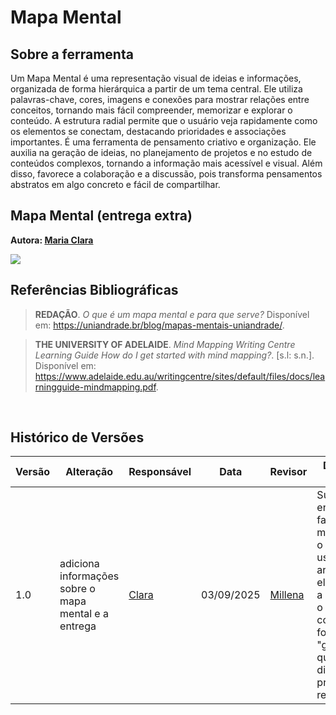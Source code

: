 # Mapa Mental 

## Sobre a ferramenta

Um Mapa Mental é uma representação visual de ideias e informações, organizada de forma hierárquica a partir de um tema central. Ele utiliza palavras-chave, cores, imagens e conexões para mostrar relações entre conceitos, tornando mais fácil compreender, memorizar e explorar o conteúdo. A estrutura radial permite que o usuário veja rapidamente como os elementos se conectam, destacando prioridades e associações importantes. É uma ferramenta de pensamento criativo e organização. Ele auxilia na geração de ideias, no planejamento de projetos e no estudo de conteúdos complexos, tornando a informação mais acessível e visual. Além disso, favorece a colaboração e a discussão, pois transforma pensamentos abstratos em algo concreto e fácil de compartilhar.

## Mapa Mental (entrega extra)

**Autora: [Maria Clara](https://github.com/alvezclari)**

<img src="https://github.com/user-attachments/assets/3247c10c-338a-434e-a273-ae2d30939f28"/>

## Referências Bibliográficas

> **REDAÇÃO**. *O que é um mapa mental e para que serve?* Disponível em: <https://uniandrade.br/blog/mapas-mentais-uniandrade/>.

> **THE UNIVERSITY OF ADELAIDE**. *Mind Mapping Writing Centre Learning Guide How do I get started with mind mapping?*. [s.l: s.n.]. Disponível em: <https://www.adelaide.edu.au/writingcentre/sites/default/files/docs/learningguide-mindmapping.pdf>.

‌

## Histórico de Versões

| Versão | Alteração | Responsável | Data | Revisor |  Detalhes da Revisão | Data da Revisão |
|--------|-----------|-------------|------|---------|----------------------|-----------------|
| 1.0 | adiciona informações sobre o mapa mental e a entrega | [Clara](https://github.com/alvezclari) | 03/09/2025 | [Millena](https://github.com/MillenaQueiroz) | Sugestão: entendo que faz sentido mencionarmos o porquê usamos desse artefato, que ele nos ajudou a destrinchar o problema e colocar de forma "gráfica" o que discutimos na primeira reunião | 04/09/2025 |
